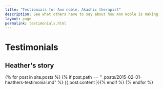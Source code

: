 ```yaml
---
title: "Testionials for Ann noble, Akashic therapist"
description: See what others have to say about how Ann Noble is making a differance in their lives.
layout: page
permalink: testimonials.html
---
```


# Testimonials


## Heather's story

{% for post in site.posts %}
{% if post.path == "_posts/2015-02-01-heathers-testimonial.md" %}
{{ post.content }}{% endif %}
{% endfor %}

